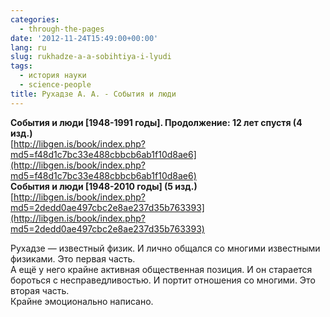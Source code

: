 ```yaml
---
categories:
  - through-the-pages
date: '2012-11-24T15:49:00+00:00'
lang: ru
slug: rukhadze-a-a-sobihtiya-i-lyudi
tags:
  - история науки
  - science-people
title: Рухадзе А. А. - События и люди
---
```



**События и люди [1948-1991 годы]. Продолжение: 12 лет спустя (4 изд.)**  
[http://libgen.is/book/index.php?md5=f48d1c7bc33e488cbbcb6ab1f10d8ae6](http://libgen.is/book/index.php?md5=f48d1c7bc33e488cbbcb6ab1f10d8ae6)  
**События и люди [1948-2010 годы] (5 изд.)**  
[http://libgen.is/book/index.php?md5=2dedd0ae497cbc2e8ae237d35b763393](http://libgen.is/book/index.php?md5=2dedd0ae497cbc2e8ae237d35b763393)  

Рухадзе — известный физик. И лично общался со многими известными физиками. Это первая часть.  
А ещё у него крайне активная общественная позиция. И он старается бороться с несправедливостью. И портит отношения со многими. Это вторая часть.  
Крайне эмоционально написано.